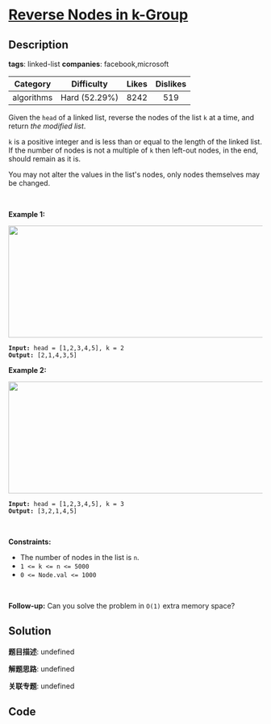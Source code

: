 # [Reverse Nodes in k-Group](https://leetcode.com/problems/reverse-nodes-in-k-group/description/)

## Description

**tags**: linked-list
**companies**: facebook,microsoft

| Category | Difficulty | Likes | Dislikes |
| :------: | :--------: | :---: | :------: |
| algorithms | Hard (52.29%) | 8242 | 519 |

<p>Given the <code>head</code> of a linked list, reverse the nodes of the list <code>k</code> at a time, and return <em>the modified list</em>.</p>

<p><code>k</code> is a positive integer and is less than or equal to the length of the linked list. If the number of nodes is not a multiple of <code>k</code> then left-out nodes, in the end, should remain as it is.</p>

<p>You may not alter the values in the list&#39;s nodes, only nodes themselves may be changed.</p>

<p>&nbsp;</p>
<p><strong>Example 1:</strong></p>
<img alt="" src="https://assets.leetcode.com/uploads/2020/10/03/reverse_ex1.jpg" style="width: 542px; height: 222px;" />
<pre><code><strong>Input:</strong> head = [1,2,3,4,5], k = 2
<strong>Output:</strong> [2,1,4,3,5]</code></pre>

<p><strong>Example 2:</strong></p>
<img alt="" src="https://assets.leetcode.com/uploads/2020/10/03/reverse_ex2.jpg" style="width: 542px; height: 222px;" />
<pre><code><strong>Input:</strong> head = [1,2,3,4,5], k = 3
<strong>Output:</strong> [3,2,1,4,5]</code></pre>

<p>&nbsp;</p>
<p><strong>Constraints:</strong></p>

<ul>
	<li>The number of nodes in the list is <code>n</code>.</li>
	<li><code>1 &lt;= k &lt;= n &lt;= 5000</code></li>
	<li><code>0 &lt;= Node.val &lt;= 1000</code></li>
</ul>

<p>&nbsp;</p>
<p><strong>Follow-up:</strong> Can you solve the problem in <code>O(1)</code> extra memory space?</p>

## Solution

**题目描述**: undefined

**解题思路**: undefined

**关联专题**: undefined

## Code
